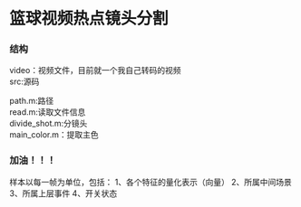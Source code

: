 篮球视频热点镜头分割
=====================

### 结构
video：视频文件，目前就一个我自己转码的视频<br />
src:源码<br />

path.m:路径<br />
read.m:读取文件信息<br />
divide_shot.m:分镜头<br />
main_color.m：提取主色<br />




### 加油！！！


样本以每一帧为单位，包括：
1、各个特征的量化表示（向量）
2、所属中间场景
3、所属上层事件
4、开关状态

